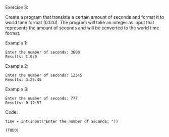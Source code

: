 Exercise 3:

Create a program that translate a certain amount of seconds and format it to world time format (0:0:0). The program will take an integer as input
that represents the amount of seconds and will be converted to the world time format.


Example 1:

    Enter the number of seconds: 3600
    Results: 1:0:0

Example 2:

    Enter the number of seconds: 12345
    Results: 3:25:45

Example 3:

    Enter the number of seconds: 777
    Results: 0:12:57

Code:

    time = int(input("Enter the number of seconds: "))

    (TODO)


